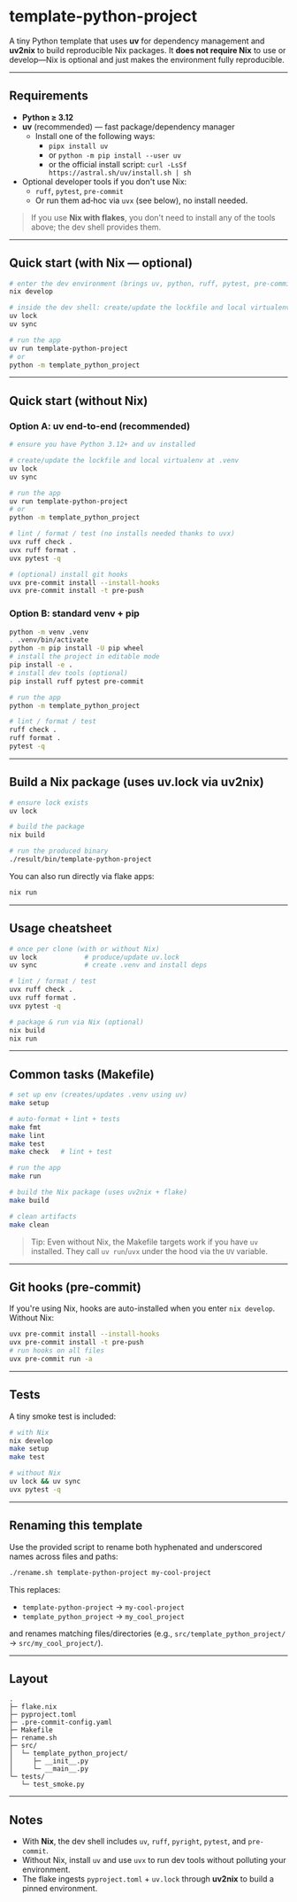 # template-python-project

A tiny Python template that uses **uv** for dependency management and **uv2nix** to build reproducible Nix packages. It **does not require Nix** to use or develop—Nix is optional and just makes the environment fully reproducible.

---

## Requirements

- **Python ≥ 3.12**
- **uv** (recommended) — fast package/dependency manager  
  - Install one of the following ways:
    - `pipx install uv`
    - or `python -m pip install --user uv`
    - or the official install script: `curl -LsSf https://astral.sh/uv/install.sh | sh`
- Optional developer tools if you don't use Nix:
  - `ruff`, `pytest`, `pre-commit`
  - Or run them ad‑hoc via `uvx` (see below), no install needed.

> If you use **Nix with flakes**, you don't need to install any of the tools above; the dev shell provides them.

---

## Quick start (with Nix — optional)

```bash
# enter the dev environment (brings uv, python, ruff, pytest, pre-commit onto PATH)
nix develop

# inside the dev shell: create/update the lockfile and local virtualenv
uv lock
uv sync

# run the app
uv run template-python-project
# or
python -m template_python_project
```

---

## Quick start (without Nix)

### Option A: uv end-to-end (recommended)

```bash
# ensure you have Python 3.12+ and uv installed

# create/update the lockfile and local virtualenv at .venv
uv lock
uv sync

# run the app
uv run template-python-project
# or
python -m template_python_project

# lint / format / test (no installs needed thanks to uvx)
uvx ruff check .
uvx ruff format .
uvx pytest -q

# (optional) install git hooks
uvx pre-commit install --install-hooks
uvx pre-commit install -t pre-push
```

### Option B: standard venv + pip

```bash
python -m venv .venv
. .venv/bin/activate
python -m pip install -U pip wheel
# install the project in editable mode
pip install -e .
# install dev tools (optional)
pip install ruff pytest pre-commit

# run the app
python -m template_python_project

# lint / format / test
ruff check .
ruff format .
pytest -q
```

---

## Build a Nix package (uses uv.lock via uv2nix)

```bash
# ensure lock exists
uv lock

# build the package
nix build

# run the produced binary
./result/bin/template-python-project
```

You can also run directly via flake apps:

```bash
nix run
```

---

## Usage cheatsheet

```bash
# once per clone (with or without Nix)
uv lock            # produce/update uv.lock
uv sync            # create .venv and install deps

# lint / format / test
uvx ruff check .
uvx ruff format .
uvx pytest -q

# package & run via Nix (optional)
nix build
nix run
```

---

## Common tasks (Makefile)

```bash
# set up env (creates/updates .venv using uv)
make setup

# auto-format + lint + tests
make fmt
make lint
make test
make check   # lint + test

# run the app
make run

# build the Nix package (uses uv2nix + flake)
make build

# clean artifacts
make clean
```

> Tip: Even without Nix, the Makefile targets work if you have `uv` installed. They call `uv run`/`uvx` under the hood via the `UV` variable.

---

## Git hooks (pre-commit)

If you're using Nix, hooks are auto-installed when you enter `nix develop`. Without Nix:

```bash
uvx pre-commit install --install-hooks
uvx pre-commit install -t pre-push
# run hooks on all files
uvx pre-commit run -a
```

---

## Tests

A tiny smoke test is included:

```bash
# with Nix
nix develop
make setup
make test

# without Nix
uv lock && uv sync
uvx pytest -q
```

---

## Renaming this template

Use the provided script to rename both hyphenated and underscored names across files and paths:

```bash
./rename.sh template-python-project my-cool-project
```

This replaces:
- `template-python-project` → `my-cool-project`
- `template_python_project` → `my_cool_project`

and renames matching files/directories (e.g., `src/template_python_project/` → `src/my_cool_project/`).

---

## Layout

```
.
├─ flake.nix
├─ pyproject.toml
├─ .pre-commit-config.yaml
├─ Makefile
├─ rename.sh
├─ src/
│  └─ template_python_project/
│     ├─ __init__.py
│     └─ __main__.py
└─ tests/
   └─ test_smoke.py
```

---

## Notes

- With **Nix**, the dev shell includes `uv`, `ruff`, `pyright`, `pytest`, and `pre-commit`.
- Without Nix, install `uv` and use `uvx` to run dev tools without polluting your environment.
- The flake ingests `pyproject.toml` + `uv.lock` through **uv2nix** to build a pinned environment.
